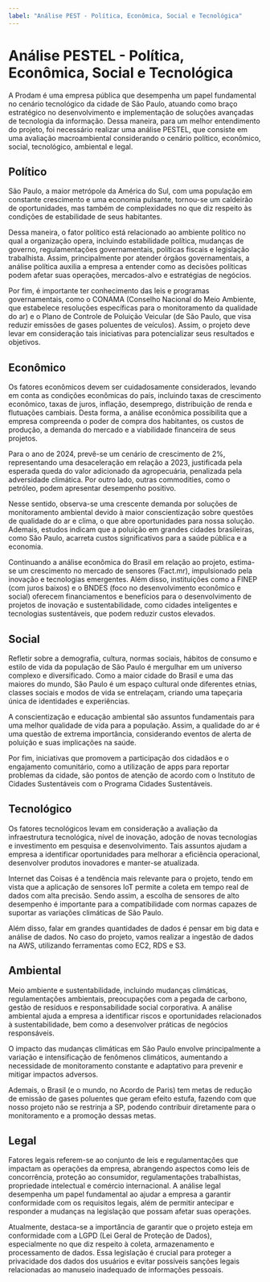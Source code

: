 ```yaml
---
label: "Análise PEST - Política, Econômica, Social e Tecnológica"
---
```


# Análise PESTEL - Política, Econômica, Social e Tecnológica
A Prodam é uma empresa pública que desempenha um papel fundamental no cenário tecnológico da cidade de São Paulo, atuando como braço estratégico no desenvolvimento e implementação de soluções avançadas de tecnologia da informação. Dessa maneira, para um melhor entendimento do projeto, foi necessário realizar uma análise PESTEL, que consiste em uma avaliação macroambiental considerando o cenário político, econômico, social, tecnológico, ambiental e legal.

## Político

São Paulo, a maior metrópole da América do Sul, com uma população em constante crescimento e uma economia pulsante, tornou-se um caldeirão de oportunidades, mas também de complexidades no que diz respeito às condições de estabilidade de seus habitantes.

Dessa maneira, o fator político está relacionado ao ambiente político no qual a organização opera, incluindo estabilidade política, mudanças de governo, regulamentações governamentais, políticas fiscais e legislação trabalhista. Assim, principalmente por atender órgãos governamentais, a análise política auxilia a empresa a entender como as decisões políticas podem afetar suas operações, mercados-alvo e estratégias de negócios.

Por fim, é importante ter conhecimento das leis e programas governamentais, como o CONAMA (Conselho Nacional do Meio Ambiente, que estabelece resoluções específicas para o monitoramento da qualidade do ar) e o Plano de Controle de Poluição Veicular (de São Paulo, que visa reduzir emissões de gases poluentes de veículos). Assim, o projeto deve levar em consideração tais iniciativas para potencializar seus resultados e objetivos.

## Econômico
Os fatores econômicos devem ser cuidadosamente considerados, levando em conta as condições econômicas do país, incluindo taxas de crescimento econômico, taxas de juros, inflação, desemprego, distribuição de renda e flutuações cambiais. Desta forma, a análise econômica possibilita que a empresa compreenda o poder de compra dos habitantes, os custos de produção, a demanda do mercado e a viabilidade financeira de seus projetos.

Para o ano de 2024, prevê-se um cenário de crescimento de 2%, representando uma desaceleração em relação a 2023, justificada pela esperada queda do valor adicionado da agropecuária, penalizada pela adversidade climática. Por outro lado, outras commodities, como o petróleo, podem apresentar desempenho positivo.

Nesse sentido, observa-se uma crescente demanda por soluções de monitoramento ambiental devido à maior conscientização sobre questões de qualidade do ar e clima, o que abre oportunidades para nossa solução. Ademais, estudos indicam que a poluição em grandes cidades brasileiras, como São Paulo, acarreta custos significativos para a saúde pública e a economia.

Continuando a análise econômica do Brasil em relação ao projeto, estima-se um crescimento no mercado de sensores (Fact.mr), impulsionado pela inovação e tecnologias emergentes. Além disso, instituições como a FINEP (com juros baixos) e o BNDES (foco no desenvolvimento econômico e social) oferecem financiamentos e benefícios para o desenvolvimento de projetos de inovação e sustentabilidade, como cidades inteligentes e tecnologias sustentáveis, que podem reduzir custos elevados.

## Social
Refletir sobre a demografia, cultura, normas sociais, hábitos de consumo e estilo de vida da população de São Paulo é mergulhar em um universo complexo e diversificado. Como a maior cidade do Brasil e uma das maiores do mundo, São Paulo é um espaço cultural onde diferentes etnias, classes sociais e modos de vida se entrelaçam, criando uma tapeçaria única de identidades e experiências.

A conscientização e educação ambiental são assuntos fundamentais para uma melhor qualidade de vida para a população. Assim, a qualidade do ar é uma questão de extrema importância, considerando eventos de alerta de poluição e suas implicações na saúde.

Por fim, iniciativas que promovem a participação dos cidadãos e o engajamento comunitário, como a utilização de apps para reportar problemas da cidade, são pontos de atenção de acordo com o Instituto de Cidades Sustentáveis com o Programa Cidades Sustentáveis.

## Tecnológico
Os fatores tecnológicos levam em consideração a avaliação da infraestrutura tecnológica, nível de inovação, adoção de novas tecnologias e investimento em pesquisa e desenvolvimento. Tais assuntos ajudam a empresa a identificar oportunidades para melhorar a eficiência operacional, desenvolver produtos inovadores e manter-se atualizada.

Internet das Coisas é a tendência mais relevante para o projeto, tendo em vista que a aplicação de sensores IoT permite a coleta em tempo real de dados com alta precisão. Sendo assim, a escolha de sensores de alto desempenho é importante para a compatibilidade com normas capazes de suportar as variações climáticas de São Paulo.

Além disso, falar em grandes quantidades de dados é pensar em big data e análise de dados. No caso do projeto, vamos realizar a ingestão de dados na AWS, utilizando ferramentas como EC2, RDS e S3.

## Ambiental
Meio ambiente e sustentabilidade, incluindo mudanças climáticas, regulamentações ambientais, preocupações com a pegada de carbono, gestão de resíduos e responsabilidade social corporativa. A análise ambiental ajuda a empresa a identificar riscos e oportunidades relacionados à sustentabilidade, bem como a desenvolver práticas de negócios responsáveis.

O impacto das mudanças climáticas em São Paulo envolve principalmente a variação e intensificação de fenômenos climáticos, aumentando a necessidade de monitoramento constante e adaptativo para prevenir e mitigar impactos adversos.

Ademais, o Brasil (e o mundo, no Acordo de Paris) tem metas de redução de emissão de gases poluentes que geram efeito estufa, fazendo com que nosso projeto não se restrinja a SP, podendo contribuir diretamente para o monitoramento e a promoção dessas metas.

## Legal
Fatores legais referem-se ao conjunto de leis e regulamentações que impactam as operações da empresa, abrangendo aspectos como leis de concorrência, proteção ao consumidor, regulamentações trabalhistas, propriedade intelectual e comércio internacional. A análise legal desempenha um papel fundamental ao ajudar a empresa a garantir conformidade com os requisitos legais, além de permitir antecipar e responder a mudanças na legislação que possam afetar suas operações.

Atualmente, destaca-se a importância de garantir que o projeto esteja em conformidade com a LGPD (Lei Geral de Proteção de Dados), especialmente no que diz respeito à coleta, armazenamento e processamento de dados. Essa legislação é crucial para proteger a privacidade dos dados dos usuários e evitar possíveis sanções legais relacionadas ao manuseio inadequado de informações pessoais.